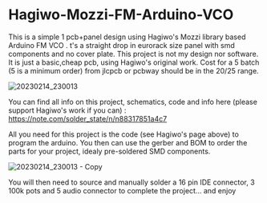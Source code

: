 # Hagiwo-Mozzi-FM-Arduino-VCO

This is a simple 1 pcb+panel design using Hagiwo's Mozzi library based Arduino FM VCO .
t's a straight drop in eurorack size panel with smd components and no cover plate.
This project is not my design nor software. It is just a basic,cheap pcb, using Hagiwo's original work. 
Cost for a 5 batch (5 is a minimum order) from jlcpcb or pcbway should be in the $20/$25 range.

![20230214_230013](https://user-images.githubusercontent.com/42693458/218882665-c96f752d-ffca-4a08-a546-ddc22298d33b.jpg)

You can find all info on this project, schematics, code and info here (please support Hagiwo's work if you can) : https://note.com/solder_state/n/n88317851a4c7

All you need for this project is the code (see Hagiwo's page above) to program the arduino.
You then can use the gerber and BOM to order the parts for your project, idealy pre-soldered SMD components.

![20230214_230013 - Copy](https://user-images.githubusercontent.com/42693458/218890414-6004a66f-2f8a-4683-8259-bd8ab6d58282.jpg)

You will then need to source and manually solder a 16 pin IDE connector, 3 100k pots and 5 audio connector to complete the project...
and enjoy

